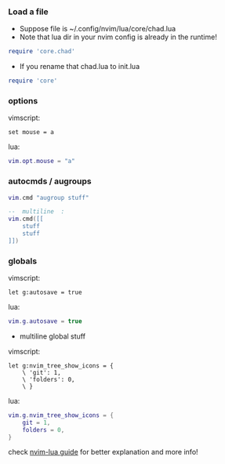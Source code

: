 ### Load a file 

- Suppose file is ~/.config/nvim/lua/core/chad.lua
- Note that lua dir in your nvim config is already in the runtime!

```lua
require 'core.chad'
```

- If you rename that chad.lua to init.lua 

```lua
require 'core'
```
### options

vimscript:

```vim
set mouse = a
```

lua:
```lua
vim.opt.mouse = "a"
```

### autocmds / augroups

```lua
vim.cmd "augroup stuff"

--  multiline  :
vim.cmd([[
    stuff
    stuff
]])
```

### globals

vimscript:

```
let g:autosave = true
```

lua:

```lua
vim.g.autosave = true
```

- multiline global stuff

vimscript:

```vim
let g:nvim_tree_show_icons = {
    \ 'git': 1,
    \ 'folders': 0,
    \ }
```
lua:

```lua
vim.g.nvim_tree_show_icons = {
    git = 1,
    folders = 0,
}
```

check [nvim-lua guide](https://github.com/nanotee/nvim-lua-guide) for better explanation and more info!
